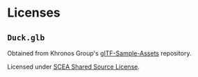 # Licenses

## `Duck.glb`

Obtained from Khronos Group's [glTF-Sample-Assets](https://github.com/KhronosGroup/glTF-Sample-Assets/tree/main/Models/Duck) repository.

Licensed under [SCEA Shared Source License](https://spdx.org/licenses/SCEA.html).
